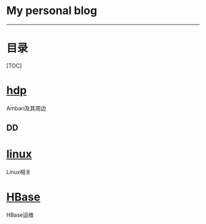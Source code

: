 # My personal blog
---

# 目录

[TOC]

#  [hdp](<https://github.com/HwiLu/HwiLu-Blog/labels/hdp>)
Ambari及其周边

## DD
# [linux](<https://github.com/HwiLu/HwiLu-Blog/labels/linux>) 
Linux相关
# [HBase]()
HBase运维
